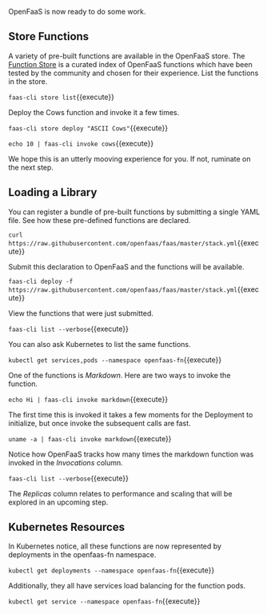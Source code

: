 OpenFaaS is now ready to do some work.

## Store Functions ##

A variety of pre-built functions are available in the OpenFaaS store. The [Function Store](https://github.com/openfaas/store) is a curated index of OpenFaaS functions which have been tested by the community and chosen for their experience. List the functions in the store.

`faas-cli store list`{{execute}}

Deploy the Cows function and invoke it a few times.

`faas-cli store deploy "ASCII Cows"`{{execute}}

`echo 10 | faas-cli invoke cows`{{execute}}

We hope this is an utterly mooving experience for you. If not, ruminate on the next step.

## Loading a Library ##
You can register a bundle of pre-built functions by submitting a single YAML file. See how these pre-defined functions are declared.

`curl https://raw.githubusercontent.com/openfaas/faas/master/stack.yml`{{execute}}

Submit this declaration to OpenFaaS and the functions will be available.

`faas-cli deploy -f https://raw.githubusercontent.com/openfaas/faas/master/stack.yml`{{execute}}

View the functions that were just submitted.

`faas-cli list --verbose`{{execute}}

You can also ask Kubernetes to list the same functions.

`kubectl get services,pods --namespace openfaas-fn`{{execute}}

One of the functions is _Markdown_. Here are two ways to invoke the function.

`echo Hi | faas-cli invoke markdown`{{execute}}

The first time this is invoked it takes a few moments for the Deployment to initialize, but once invoke the subsequent calls are fast.

`uname -a | faas-cli invoke markdown`{{execute}}

Notice how OpenFaaS tracks how many times the markdown function was invoked in the _Invocations_ column.

`faas-cli list --verbose`{{execute}}

The _Replicas_ column relates to performance and scaling that will be explored in an upcoming step.

## Kubernetes Resources ##

In Kubernetes notice, all these functions are now represented by deployments in the openfaas-fn namespace.

`kubectl get deployments --namespace openfaas-fn`{{execute}}

Additionally, they all have services load balancing for the function pods.

`kubectl get service --namespace openfaas-fn`{{execute}}

